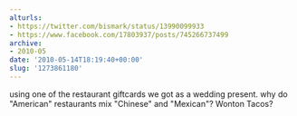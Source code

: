 ```yaml
---
alturls:
- https://twitter.com/bismark/status/13990099933
- https://www.facebook.com/17803937/posts/745266737499
archive:
- 2010-05
date: '2010-05-14T18:19:40+00:00'
slug: '1273861180'
---
```


using one of the restaurant giftcards we got as a wedding present. why do "American" restaurants mix "Chinese" and "Mexican"? Wonton Tacos?

